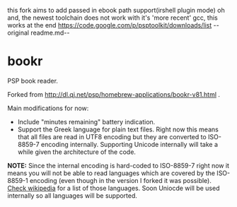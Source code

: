 this fork aims to add passed in ebook path support(irshell plugin mode)
oh and, the newest toolchain does not work with it's 'more recent' gcc, this works at the end
https://code.google.com/p/psptoolkit/downloads/list
--original readme.md--
# bookr
PSP book reader.

Forked from http://dl.qj.net/psp/homebrew-applications/bookr-v81.html .

Main modifications for now:
* Include "minutes remaining" battery indication.
* Support the Greek language for plain text files. Right now this means that all files are read in UTF8 encoding but they are converted to ISO-8859-7 encoding internally. Supporting Unicode internally will take a while given the architecture of the code.

__NOTE:__ Since the internal encoding is hard-coded to ISO-8859-7 right now it means you will not be able to read languages which are covered by the ISO-8859-1 encoding (even though in the version I forked it was possible). [Check wikipedia](https://en.wikipedia.org/wiki/ISO/IEC_8859-1#Coverage) for a list of those languages. Soon Uniocde will be used internally so all languages will be supported.

